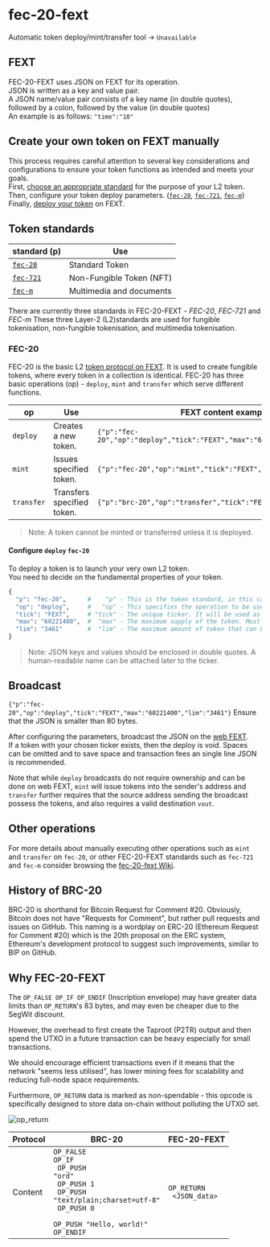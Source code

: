 # fec-20-fext

Automatic token deploy/mint/transfer tool ->  `Unavailable`

## FEXT
FEC-20-FEXT uses JSON on FEXT for its operation.  
JSON is written as a key and value pair.  
A JSON name/value pair consists of a key name (in double quotes), followed by a colon, followed by the value (in double quotes)  
An example is as follows: `"time":"10"`

## Create your own token on FEXT manually
This process requires careful attention to several key considerations and configurations to ensure your token functions as intended and meets your goals.  
First, [choose an appropriate standard](#token-standards) for the purpose of your L2 token.  
Then, configure your token deploy parameters. ([`fec-20`](#deploy-fec-20), [`fec-721`](#deploy-fec-721), [`fec-m`](#deploy-fec-m))
Finally, [deploy your token](#broadcast) on FEXT.

## Token standards 
| standard (p) | Use |
|--------------|-----|
| [`fec-20`](#fec-20)     | Standard Token |
| [`fec-721`](#fec-721)    | Non-Fungible Token (NFT) |
| [`fec-m`](#fec-m)      | Multimedia and documents |

There are currently three standards in FEC-20-FEXT - *FEC-20*, *FEC-721* and *FEC-m*
These three Layer-2 (L2)standards are used for fungible tokenisation, non-fungible tokenisation, and multimedia tokenisation.

### FEC-20
FEC-20 is the basic L2 [token protocol on FEXT](https://ferritecoin.org/fext). It is used to create fungible tokens, where every token in a collection is identical.
FEC-20 has three basic operations (op) - `deploy`, `mint` and `transfer` which serve different functions.

| op | Use | FEXT content example |
|----|-----|---------|
| `deploy`   | Creates a new token.       | `{"p":"fec-20","op":"deploy","tick":"FEXT","max":"60221400","lim":"3461"}` |
| `mint`     | Issues specified token.    | `{"p":"fec-20","op":"mint","tick":"FEXT","amt":"3461"}` |
| `transfer` | Transfers specified token. | `{"p":"brc-20","op":"transfer","tick":"FEXT","amt":"500"}` |
> Note: A token cannot be minted or transferred unless it is deployed.

#### Configure `deploy` `fec-20`
To deploy a token is to launch your very own L2 token.  
You need to decide on the fundamental properties of your token.
```python
{
  "p": "fec-20",      #    "p" - This is the token standard, in this case "fec-20" or Standard Token.
  "op": "deploy",     #   "op" - This specifies the operation to be used in this case "deploy"
  "tick": "FEXT",     # "tick" - The unique ticker. It will be used as an identifier for your token.
  "max": "60221400",  #  "max" - The maximum supply of the token. Must be an integer.
  "lim": "3461"       #  "lim" - The maximum amount of token that can be issued in a single mint operation. Must be an integer.
}
```
> Note: JSON keys and values should be enclosed in double quotes. A human-readable name can be attached later to the ticker.


## Broadcast
`{"p":"fec-20","op":"deploy","tick":"FEXT","max":"60221400","lim":"3461"}`
Ensure that the JSON is smaller than 80 bytes.  

After configuring the parameters, broadcast the JSON on the [web FEXT](https://ferritecoin.org/fext).  
If a token with your chosen ticker exists, then the deploy is void.
Spaces can be omitted and to save space and transaction fees an single line JSON is recommended.    

Note that while `deploy` broadcasts do not require ownership and can be done on web FEXT, `mint` will issue tokens into the sender's address and `transfer` further requires that the source address sending the broadcast possess the tokens, and also requires a valid destination `vout`.

## Other operations
For more details about manually executing other operations such as `mint` and `transfer` on `fec-20`, or other FEC-20-FEXT standards such as `fec-721` and `fec-m` consider browsing the [fec-20-fext Wiki](https://github.com/koh-gt/fec-20-fext/wiki).

## History of BRC-20

BRC-20 is shorthand for Bitcoin Request for Comment #20. Obviously, Bitcoin does not have "Requests for Comment", but rather pull requests and issues on GitHub. 
This naming is a wordplay on ERC-20 (Ethereum Request for Comment #20) which is the 20th proposal on the ERC system, Ethereum's development protocol to suggest such improvements, similar to BIP on GitHub.

## Why FEC-20-FEXT

The `OP_FALSE OP_IF OP_ENDIF` (Inscription envelope) may have greater data limits than `OP_RETURN`'s 83 bytes, and may even be cheaper due to the SegWit discount.  

However, the overhead to first create the Taproot (P2TR) output and then spend the UTXO in a future transaction can be heavy especially for small transactions.  

We should encourage efficient transactions even if it means that the network "seems less utilised", has lower mining fees for scalability and reducing full-node space requirements.   

Furthermore, `OP_RETURN` data is marked as non-spendable - this opcode is specifically designed to store data on-chain without polluting the UTXO set.

![op_return](https://github.com/user-attachments/assets/5e619c4d-6852-446d-a4fa-2cf9e5d5ab0a)

| Protocol | BRC-20 | FEC-20-FEXT |
|----------|--------|-------------|
| Content | <code>OP_FALSE</code><br><code>OP_IF</code><br><code>  OP_PUSH "ord"</code><br><code>  OP_PUSH 1</code><br><code>  OP_PUSH "text/plain;charset=utf-8"</code><br><code>  OP_PUSH 0</code><br><code>  OP_PUSH "Hello, world!"</code><br><code>OP_ENDIF</code> | <code>OP_RETURN</code><br><code>  <JSON_data></code>
